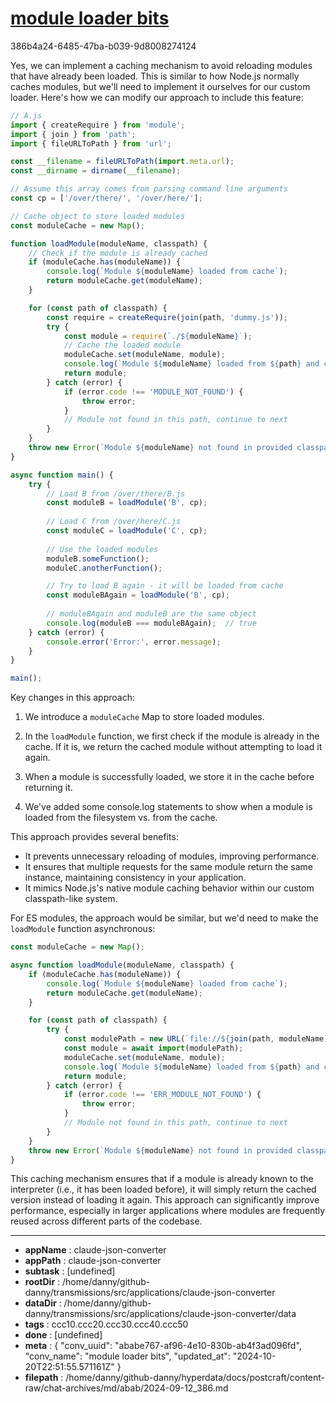 # [module loader bits](https://claude.ai/chat/ababe767-af96-4e10-830b-ab4f3ad096fd)

386b4a24-6485-47ba-b039-9d8008274124

 Yes, we can implement a caching mechanism to avoid reloading modules that have already been loaded. This is similar to how Node.js normally caches modules, but we'll need to implement it ourselves for our custom loader. Here's how we can modify our approach to include this feature:

```javascript
// A.js
import { createRequire } from 'module';
import { join } from 'path';
import { fileURLToPath } from 'url';

const __filename = fileURLToPath(import.meta.url);
const __dirname = dirname(__filename);

// Assume this array comes from parsing command line arguments
const cp = ['/over/there/', '/over/here/'];

// Cache object to store loaded modules
const moduleCache = new Map();

function loadModule(moduleName, classpath) {
    // Check if the module is already cached
    if (moduleCache.has(moduleName)) {
        console.log(`Module ${moduleName} loaded from cache`);
        return moduleCache.get(moduleName);
    }

    for (const path of classpath) {
        const require = createRequire(join(path, 'dummy.js'));
        try {
            const module = require(`./${moduleName}`);
            // Cache the loaded module
            moduleCache.set(moduleName, module);
            console.log(`Module ${moduleName} loaded from ${path} and cached`);
            return module;
        } catch (error) {
            if (error.code !== 'MODULE_NOT_FOUND') {
                throw error;
            }
            // Module not found in this path, continue to next
        }
    }
    throw new Error(`Module ${moduleName} not found in provided classpath`);
}

async function main() {
    try {
        // Load B from /over/there/B.js
        const moduleB = loadModule('B', cp);
        
        // Load C from /over/here/C.js
        const moduleC = loadModule('C', cp);
        
        // Use the loaded modules
        moduleB.someFunction();
        moduleC.anotherFunction();

        // Try to load B again - it will be loaded from cache
        const moduleBAgain = loadModule('B', cp);
        
        // moduleBAgain and moduleB are the same object
        console.log(moduleB === moduleBAgain);  // true
    } catch (error) {
        console.error('Error:', error.message);
    }
}

main();
```

Key changes in this approach:

1. We introduce a `moduleCache` Map to store loaded modules.

2. In the `loadModule` function, we first check if the module is already in the cache. If it is, we return the cached module without attempting to load it again.

3. When a module is successfully loaded, we store it in the cache before returning it.

4. We've added some console.log statements to show when a module is loaded from the filesystem vs. from the cache.

This approach provides several benefits:

- It prevents unnecessary reloading of modules, improving performance.
- It ensures that multiple requests for the same module return the same instance, maintaining consistency in your application.
- It mimics Node.js's native module caching behavior within our custom classpath-like system.

For ES modules, the approach would be similar, but we'd need to make the `loadModule` function asynchronous:

```javascript
const moduleCache = new Map();

async function loadModule(moduleName, classpath) {
    if (moduleCache.has(moduleName)) {
        console.log(`Module ${moduleName} loaded from cache`);
        return moduleCache.get(moduleName);
    }

    for (const path of classpath) {
        try {
            const modulePath = new URL(`file://${join(path, moduleName)}.js`).href;
            const module = await import(modulePath);
            moduleCache.set(moduleName, module);
            console.log(`Module ${moduleName} loaded from ${path} and cached`);
            return module;
        } catch (error) {
            if (error.code !== 'ERR_MODULE_NOT_FOUND') {
                throw error;
            }
            // Module not found in this path, continue to next
        }
    }
    throw new Error(`Module ${moduleName} not found in provided classpath`);
}
```

This caching mechanism ensures that if a module is already known to the interpreter (i.e., it has been loaded before), it will simply return the cached version instead of loading it again. This approach can significantly improve performance, especially in larger applications where modules are frequently reused across different parts of the codebase.

---

* **appName** : claude-json-converter
* **appPath** : claude-json-converter
* **subtask** : [undefined]
* **rootDir** : /home/danny/github-danny/transmissions/src/applications/claude-json-converter
* **dataDir** : /home/danny/github-danny/transmissions/src/applications/claude-json-converter/data
* **tags** : ccc10.ccc20.ccc30.ccc40.ccc50
* **done** : [undefined]
* **meta** : {
  "conv_uuid": "ababe767-af96-4e10-830b-ab4f3ad096fd",
  "conv_name": "module loader bits",
  "updated_at": "2024-10-20T22:51:55.571161Z"
}
* **filepath** : /home/danny/github-danny/hyperdata/docs/postcraft/content-raw/chat-archives/md/abab/2024-09-12_386.md